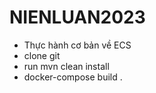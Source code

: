 # NIENLUAN2023
+ Thực hành cơ bản về ECS
+ clone git
+ run mvn clean install
+ docker-compose build . 

